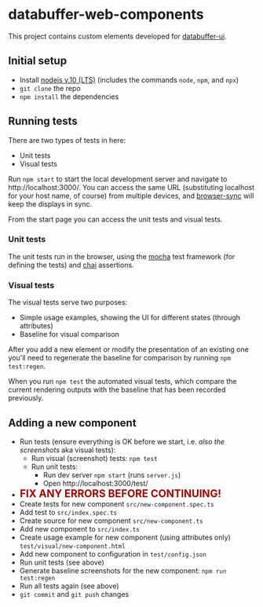 # databuffer-web-components

This project contains custom elements developed for [databuffer-ui](https://github.com/paulscherrerinstitute/databuffer-ui).

## Initial setup

- Install [nodejs v.10 (LTS)](https://nodejs.org/) (includes the commands `node`, `npm`, and `npx`)
- `git clone` the repo
- `npm install` the dependencies

## Running tests

There are two types of tests in here:

- Unit tests
- Visual tests

Run `npm start` to start the local development server and navigate to http://localhost:3000/. You can access the same URL (substituting localhost for your host name, of course) from multiple devices, and [browser-sync][] will keep the displays in sync.

From the start page you can access the unit tests and visual tests.

### Unit tests

The unit tests run in the browser, using the [mocha][] test framework (for defining the tests) and [chai][] assertions.

### Visual tests

The visual tests serve two purposes:

- Simple usage examples, showing the UI for different states (through attributes)
- Baseline for visual comparison

After you add a new element or modify the presentation of an existing one you'll need to regenerate the baseline for comparison by running `npm test:regen`.

When you run `npm test` the automated visual tests, which compare the current rendering outputs with the baseline that has been recorded previously.

## Adding a new component

- Run tests (ensure everything is OK before we start, i.e. _also the screenshots_ aka visual tests):
  - Run visual (screenshot) tests: `npm test`
  - Run unit tests:
    - Run dev server `npm start` (runs `server.js`)
    - Open http://localhost:3000/test/
- <span style="color:#a00000;font-weight:bold;font-size:150%">FIX ANY ERRORS BEFORE CONTINUING!</span>
- Create tests for new component `src/new-component.spec.ts`
- Add test to `src/index.spec.ts`
- Create source for new component `src/new-component.ts`
- Add new component to `src/index.ts`
- Create usage example for new component (using attributes only) `test/visual/new-component.html`
- Add new component to configuration in `test/config.json`
- Run unit tests (see above)
- Generate baseline screenshots for the new component: `npm run test:regen`
- Run all tests again (see above)
- `git commit` and `git push` changes

[browser-sync]: https://www.browsersync.io/
[chai]: https://www.chaijs.com/
[mocha]: https://mochajs.org/
